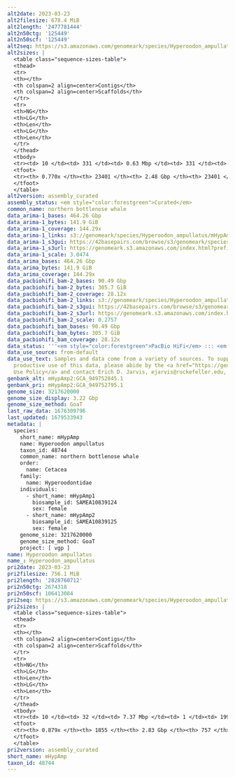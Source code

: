 ```yaml
---
alt2date: 2023-03-23
alt2filesize: 678.4 MiB
alt2length: '2477781444'
alt2n50ctg: '125449'
alt2n50scf: '125449'
alt2seq: https://s3.amazonaws.com/genomeark/species/Hyperoodon_ampullatus/mHypAmp2/assembly_curated/mHypAmp2.alt.cur.20230323.fasta.gz
alt2sizes: |
  <table class="sequence-sizes-table">
  <thead>
  <tr>
  <th></th>
  <th colspan=2 align=center>Contigs</th>
  <th colspan=2 align=center>Scaffolds</th>
  </tr>
  <tr>
  <th>NG</th>
  <th>LG</th>
  <th>Len</th>
  <th>LG</th>
  <th>Len</th>
  </tr>
  </thead>
  <tbody>
  <tr><td> 10 </td><td> 331 </td><td> 0.63 Mbp </td><td> 331 </td><td> 0.63 Mbp </td></tr><tr><td> 20 </td><td> 997 </td><td> 392.69 Kbp </td><td> 997 </td><td> 392.69 Kbp </td></tr><tr><td> 30 </td><td> 1982 </td><td> 274.76 Kbp </td><td> 1982 </td><td> 274.76 Kbp </td></tr><tr><td> 40 </td><td> 3390 </td><td> 190.50 Kbp </td><td> 3390 </td><td> 190.50 Kbp </td></tr><tr style="background-color:#cccccc;"><td> 50 </td><td> 5467 </td><td> 125.45 Kbp </td><td> 5467 </td><td> 125.45 Kbp </td></tr><tr><td> 60 </td><td> 8775 </td><td> 76.03 Kbp </td><td> 8775 </td><td> 76.03 Kbp </td></tr><tr><td> 70 </td><td> 14751 </td><td> 37.80 Kbp </td><td> 14751 </td><td> 37.80 Kbp </td></tr><tr><td> 80 </td><td> 0 </td><td>  </td><td> 0 </td><td>  </td></tr><tr><td> 90 </td><td> 0 </td><td>  </td><td> 0 </td><td>  </td></tr><tr><td> 100 </td><td> 0 </td><td>  </td><td> 0 </td><td>  </td></tr></tbody>
  <tfoot>
  <tr><th> 0.770x </th><th> 23401 </th><th> 2.48 Gbp </th><th> 23401 </th><th> 2.48 Gbp </th></tr>
  </tfoot>
  </table>
alt2version: assembly_curated
assembly_status: <em style="color:forestgreen">Curated</em>
common_name: northern bottlenose whale
data_arima-1_bases: 464.26 Gbp
data_arima-1_bytes: 141.9 GiB
data_arima-1_coverage: 144.29x
data_arima-1_links: s3://genomeark/species/Hyperoodon_ampullatus/mHypAmp1/genomic_data/arima/<br>
data_arima-1_s3gui: https://42basepairs.com/browse/s3/genomeark/species/Hyperoodon_ampullatus/mHypAmp1/genomic_data/arima/
data_arima-1_s3url: https://genomeark.s3.amazonaws.com/index.html?prefix=species/Hyperoodon_ampullatus/mHypAmp1/genomic_data/arima/
data_arima-1_scale: 3.0474
data_arima_bases: 464.26 Gbp
data_arima_bytes: 141.9 GiB
data_arima_coverage: 144.29x
data_pacbiohifi_bam-2_bases: 90.49 Gbp
data_pacbiohifi_bam-2_bytes: 305.7 GiB
data_pacbiohifi_bam-2_coverage: 28.12x
data_pacbiohifi_bam-2_links: s3://genomeark/species/Hyperoodon_ampullatus/mHypAmp2/genomic_data/pacbio_hifi/<br>
data_pacbiohifi_bam-2_s3gui: https://42basepairs.com/browse/s3/genomeark/species/Hyperoodon_ampullatus/mHypAmp2/genomic_data/pacbio_hifi/
data_pacbiohifi_bam-2_s3url: https://genomeark.s3.amazonaws.com/index.html?prefix=species/Hyperoodon_ampullatus/mHypAmp2/genomic_data/pacbio_hifi/
data_pacbiohifi_bam-2_scale: 0.2757
data_pacbiohifi_bam_bases: 90.49 Gbp
data_pacbiohifi_bam_bytes: 305.7 GiB
data_pacbiohifi_bam_coverage: 28.12x
data_status: '''<em style="color:forestgreen">PacBio HiFi</em> ::: <em style="color:forestgreen">Arima</em>'''
data_use_source: from-default
data_use_text: Samples and data come from a variety of sources. To support fair and
  productive use of this data, please abide by the <a href="https://genome10k.soe.ucsc.edu/data-use-policies/">Data
  Use Policy</a> and contact Erich D. Jarvis, ejarvis@rockefeller.edu, with any questions.
genbank_alt: mHypAmp2:GCA_949752845.1
genbank_pri: mHypAmp2:GCA_949752795.1
genome_size: 3217620000
genome_size_display: 3.22 Gbp
genome_size_method: GoaT
last_raw_data: 1676309796
last_updated: 1679533943
metadata: |
  species:
    short_name: mHypAmp
    name: Hyperoodon ampullatus
    taxon_id: 48744
    common_name: northern bottlenose whale
    order:
      name: Cetacea
    family:
      name: Hyperoodontidae
    individuals:
      - short_name: mHypAmp1
        biosample_id: SAMEA10839124
        sex: female
      - short_name: mHypAmp2
        biosample_id: SAMEA10839125
        sex: female
    genome_size: 3217620000
    genome_size_method: GoaT
    project: [ vgp ]
name: Hyperoodon ampullatus
name_: Hyperoodon_ampullatus
pri2date: 2023-03-23
pri2filesize: 756.1 MiB
pri2length: '2828760712'
pri2n50ctg: 2674318
pri2n50scf: 106413084
pri2seq: https://s3.amazonaws.com/genomeark/species/Hyperoodon_ampullatus/mHypAmp2/assembly_curated/mHypAmp2.pri.cur.20230323.fasta.gz
pri2sizes: |
  <table class="sequence-sizes-table">
  <thead>
  <tr>
  <th></th>
  <th colspan=2 align=center>Contigs</th>
  <th colspan=2 align=center>Scaffolds</th>
  </tr>
  <tr>
  <th>NG</th>
  <th>LG</th>
  <th>Len</th>
  <th>LG</th>
  <th>Len</th>
  </tr>
  </thead>
  <tbody>
  <tr><td> 10 </td><td> 32 </td><td> 7.37 Mbp </td><td> 1 </td><td> 199.77 Mbp </td></tr><tr><td> 20 </td><td> 83 </td><td> 5.60 Mbp </td><td> 3 </td><td> 176.60 Mbp </td></tr><tr><td> 30 </td><td> 147 </td><td> 4.58 Mbp </td><td> 5 </td><td> 147.16 Mbp </td></tr><tr><td> 40 </td><td> 226 </td><td> 3.49 Mbp </td><td> 7 </td><td> 117.53 Mbp </td></tr><tr style="background-color:#cccccc;"><td> 50 </td><td> 331 </td><td style="background-color:#88ff88;"> 2.67 Mbp </td><td> 10 </td><td style="background-color:#88ff88;"> 106.41 Mbp </td></tr><tr><td> 60 </td><td> 469 </td><td> 2.00 Mbp </td><td> 13 </td><td> 90.64 Mbp </td></tr><tr><td> 70 </td><td> 661 </td><td> 1.40 Mbp </td><td> 17 </td><td> 78.29 Mbp </td></tr><tr><td> 80 </td><td> 967 </td><td> 0.78 Mbp </td><td> 51 </td><td> 1.87 Mbp </td></tr><tr><td> 90 </td><td> 0 </td><td>  </td><td> 0 </td><td>  </td></tr><tr><td> 100 </td><td> 0 </td><td>  </td><td> 0 </td><td>  </td></tr></tbody>
  <tfoot>
  <tr><th> 0.879x </th><th> 1855 </th><th> 2.83 Gbp </th><th> 757 </th><th> 2.83 Gbp </th></tr>
  </tfoot>
  </table>
pri2version: assembly_curated
short_name: mHypAmp
taxon_id: 48744
---
```


